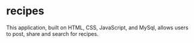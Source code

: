 # recipes



This application, built on HTML, CSS, JavaScript, and MySql, allows users to post, share and search for recipes.
